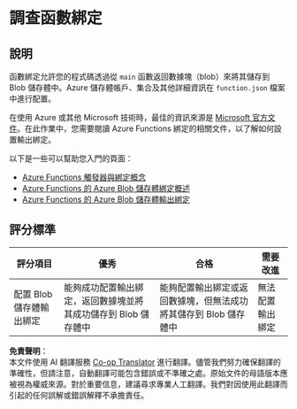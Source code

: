 <!--
CO_OP_TRANSLATOR_METADATA:
{
  "original_hash": "b2e0a965723082b068f735aec0faf3f6",
  "translation_date": "2025-08-25T01:07:19+00:00",
  "source_file": "3-transport/lessons/2-store-location-data/assignment.md",
  "language_code": "tw"
}
-->
# 調查函數綁定

## 說明

函數綁定允許您的程式碼透過從 `main` 函數返回數據塊（blob）來將其儲存到 Blob 儲存體中。Azure 儲存體帳戶、集合及其他詳細資訊在 `function.json` 檔案中進行配置。

在使用 Azure 或其他 Microsoft 技術時，最佳的資訊來源是 [Microsoft 官方文件](https://docs.microsoft.com/?WT.mc_id=academic-17441-jabenn)。在此作業中，您需要閱讀 Azure Functions 綁定的相關文件，以了解如何設置輸出綁定。

以下是一些可以幫助您入門的頁面：

* [Azure Functions 觸發器與綁定概念](https://docs.microsoft.com/azure/azure-functions/functions-triggers-bindings?WT.mc_id=academic-17441-jabenn&tabs=python)
* [Azure Functions 的 Azure Blob 儲存體綁定概述](https://docs.microsoft.com/azure/azure-functions/functions-bindings-storage-blob?WT.mc_id=academic-17441-jabenn)
* [Azure Functions 的 Azure Blob 儲存體輸出綁定](https://docs.microsoft.com/azure/azure-functions/functions-bindings-storage-blob-output?WT.mc_id=academic-17441-jabenn&tabs=python)

## 評分標準

| 評分項目 | 優秀 | 合格 | 需要改進 |
| -------- | ---- | ---- | -------- |
| 配置 Blob 儲存體輸出綁定 | 能夠成功配置輸出綁定，返回數據塊並將其成功儲存到 Blob 儲存體中 | 能夠配置輸出綁定或返回數據塊，但無法成功將其儲存到 Blob 儲存體中 | 無法配置輸出綁定 |

**免責聲明**：  
本文件使用 AI 翻譯服務 [Co-op Translator](https://github.com/Azure/co-op-translator) 進行翻譯。儘管我們努力確保翻譯的準確性，但請注意，自動翻譯可能包含錯誤或不準確之處。原始文件的母語版本應被視為權威來源。對於重要信息，建議尋求專業人工翻譯。我們對因使用此翻譯而引起的任何誤解或錯誤解釋不承擔責任。